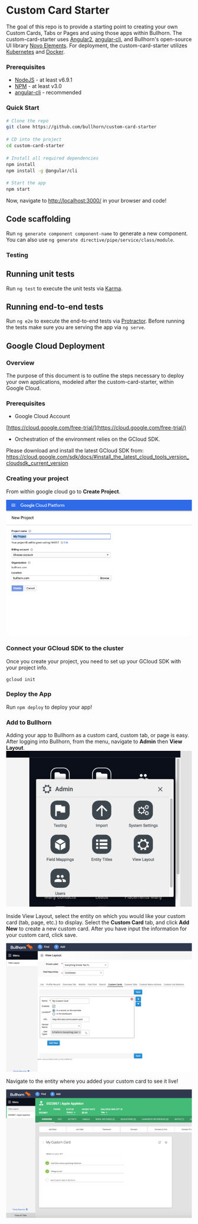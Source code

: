 # Custom Card Starter
The goal of this repo is to provide a starting point to creating your own Custom Cards, Tabs or Pages and using those apps within Bullhorn. The custom-card-starter uses [Angular2](https://angular.io), [angular-cli](https://cli.angular.io/), and Bullhorn's open-source UI library [Novo Elements](https://github.com/bullhorn/novo-elements). For deployment, the custom-card-starter utilizes [Kubernetes](https://kubernetes.io/) and [Docker](https://docs.docker.com/get-started/).

### Prerequisites
 * [NodeJS](https://nodejs.org/en/) - at least v6.9.1
 * [NPM](https://github.com/npm/npm) - at least v3.0
 * [angular-cli](https://cli.angular.io/) - recommended

### Quick Start

```bash
# Clone the repo
git clone https://github.com/bullhorn/custom-card-starter

# CD into the project
cd custom-card-starter

# Install all required dependencies
npm install
npm install -g @angular/cli

# Start the app
npm start
```

Now, navigate to [http://localhost:3000/](http://localhost:3000/) in your browser and code!

## Code scaffolding

Run `ng generate component component-name` to generate a new component. You can also use `ng generate directive/pipe/service/class/module`.

### Testing

## Running unit tests

Run `ng test` to execute the unit tests via [Karma](https://karma-runner.github.io).

## Running end-to-end tests

Run `ng e2e` to execute the end-to-end tests via [Protractor](http://www.protractortest.org/).
Before running the tests make sure you are serving the app via `ng serve`.

## Google Cloud Deployment

### Overview

The purpose of this document is to outline the steps necessary to deploy your own applications, modeled after the custom-card-starter, within Google Cloud.

### Prerequisites

* Google Cloud Account

[https://cloud.google.com/free-trial/](https://cloud.google.com/free-trial/)

* Orchestration of the environment relies on the GCloud SDK.  

Please download and install the latest GCloud SDK from: [https://cloud.google.com/sdk/docs/#install_the_latest_cloud_tools_version_cloudsdk_current_version ](https://cloud.google.com/sdk/docs/#install_the_latest_cloud_tools_version_cloudsdk_current_version)

### Creating your project

From within google cloud go to **Create Project**.

![image alt text](doc_files/image_1.png)

### Connect your GCloud SDK to the cluster

Once you create your project, you need to set up your GCloud SDK with your project info.

`gcloud init`

### Deploy the App

Run `npm deploy` to deploy your app!

### Add to Bullhorn

Adding your app to Bullhorn as a custom card, custom tab, or page is easy. After logging into Bullhorn, from the menu, navigate to **Admin** then **View Layout**. ![image alt text](doc_files/image_2.png)

Inside View Layout, select the entity on which you would like your custom card (tab, page, etc.) to display. Select the **Custom Card** tab, and click **Add New** to create a new custom card. After you have input the information for your custom card, click save. 

![image alt text](doc_files/image_3.png)

Navigate to the entity where you added your custom card to see it live!

![image alt text](doc_files/image_4.png)

